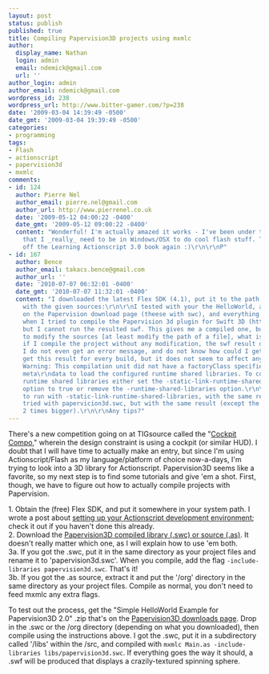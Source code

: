 ```yaml
---
layout: post
status: publish
published: true
title: Compiling Papervision3D projects using mxmlc
author:
  display_name: Nathan
  login: admin
  email: ndemick@gmail.com
  url: ''
author_login: admin
author_email: ndemick@gmail.com
wordpress_id: 238
wordpress_url: http://www.bitter-gamer.com/?p=238
date: '2009-03-04 14:39:49 -0500'
date_gmt: '2009-03-04 19:39:49 -0500'
categories:
- programming
tags:
- Flash
- actionscript
- papervision3d
- mxmlc
comments:
- id: 124
  author: Pierre Nel
  author_email: pierre.nel@gmail.com
  author_url: http://www.pierrenel.co.uk
  date: '2009-05-12 04:00:22 -0400'
  date_gmt: '2009-05-12 09:00:22 -0400'
  content: "Wonderful! I'm actually amazed it works - I've been under the impression
    that I _really_ need to be in Windows/OSX to do cool flash stuff. Time to dust
    off the Learning Actionscript 3.0 book again :)\r\n\r\nP"
- id: 167
  author: Bence
  author_email: takacs.bence@gmail.com
  author_url: ''
  date: '2010-07-07 06:32:01 -0400'
  date_gmt: '2010-07-07 11:32:01 -0400'
  content: "I downloaded the latest Flex SDK (4.1), put it to the path, and then compile
    with the given sources:\r\n\r\nI tested with your the HelloWorld, and the examples
    on the Papervision download page (theese with swc), and everything was fine. But
    when I tried to compile the Papervision 3d plugin for Swift 3D (http://www.youtube.com/watch?v=KHCPtA78TzM),
    but I cannot run the resulted swf. This gives me a compiled one, but I would like
    to modify the sources [at least modify the path of a file], what is correct. But
    if I compile the project without any modification, the swf result do not run.
    I do not even get an error message, and do not know how could I get one.\r\n\r\nI
    get this result for every build, but it does not seem to affect anything. \r\nERmain.as:
    Warning: This compilation unit did not have a factoryClass specified in Frame
    meta\r\ndata to load the configured runtime shared libraries. To compile without
    runtime shared libraries either set the -static-link-runtime-shared-libraries
    option to true or remove the -runtime-shared-libraries option.\r\n\r\nI tried
    to run with -static-link-runtime-shared-libraries, with the same result.\r\nI
    tried with papervicion3d.swc, but with the same result (except the swf become
    2 times bigger).\r\n\r\nAny tips?"
---
```

<p>There's a new competition going on at TIGsource called the "<a href="http://forums.tigsource.com/index.php?topic=4823.0" title="Cockpit Compo">Cockpit Compo</a>," wherein the design constraint is using a cockpit (or similar HUD). I doubt that I will have time to actually make an entry, but since I'm using Actionscript/Flash as my language/platform of choice now-a-days, I'm trying to look into a 3D library for Actionscript. Papervision3D seems like a favorite, so my next step is to find some tutorials and give 'em a shot. First, though, we have to figure out how to actually compile projects with Papervision.</p>
<p>1. Obtain the (free) Flex SDK, and put it somewhere in your system path. I wrote a post about <a href="http://www.bitter-gamer.com/2009/02/how-to-create-flash-programs-with-actionscript-3-and-the-flex-sdk/" title="setting up your Actionscript development environment">setting up your Actionscript development environment</a>; check it out if you haven't done this already.<br />
2. Download the <a href="http://code.google.com/p/papervision3d/" title="Papervision3D compiled library (.swc) or source (.as)">Papervision3D compiled library (.swc) or source (.as)</a>. It doesn't really matter which one, as I will explain how to use 'em both.<br />
3a. If you got the .swc, put it in the same directory as your project files and rename it to 'papervision3d.swc'. When you compile, add the flag <code>-include-libraries papervision3d.swc</code>. That's it!<br />
3b. If you got the .as source, extract it and put the '/org' directory in the same directory as your project files. Compile as normal, you don't need to feed mxmlc any extra flags. </p>
<p>To test out the process, get the "Simple HelloWorld Example for Papervision3D 2.0" .zip that's on the <a href="http://code.google.com/p/papervision3d/downloads/list" title="Papervision3D downloads page">Papervision3D downloads page</a>. Drop in the .swc or the /org directory (depending on what you downloaded), then compile using the instructions above. I got the .swc, put it in a subdirectory called '/libs' within the /src, and compiled with <code>mxmlc Main.as -include-libraries libs/papervision3d.swc</code>. If everything goes the way it should, a .swf will be produced that displays a crazily-textured spinning sphere. </p>
